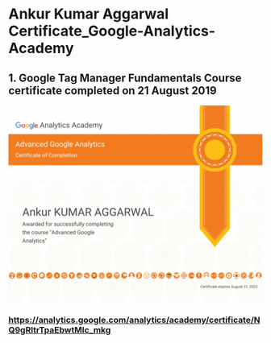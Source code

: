 # Ankur Kumar Aggarwal Certificate_Google-Analytics-Academy

## 1. Google Tag Manager Fundamentals Course certificate completed on 21 August 2019
![Google Tag Manager Fundamentals Course certificate](Google_Analytics_Academy_Certificate/Advanced_Google_Analytics_Course_Certificate_21_Aug_2019.png)
### https://analytics.google.com/analytics/academy/certificate/NQ9gRltrTpaEbwtMlc_mkg

